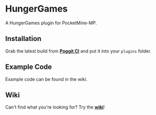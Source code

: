 # HungerGames

A HungerGames plugin for PocketMine-MP.

## Installation

Grab the latest build from **[Poggit CI](https://poggit.pmmp.io/ci/IceCruelStuff/HungerGames-1)** and put it into your `plugins` folder.

## Example Code

Example code can be found in the wiki.

## Wiki
Can't find what you're looking for? Try the **[wiki](https://github.com/IceCruelStuff/HungerGames/wiki)**!
